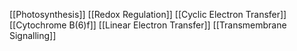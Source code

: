 [[Photosynthesis]]
[[Redox Regulation]]
[[Cyclic Electron Transfer]]
[[Cytochrome B(6)f]]
[[Linear Electron Transfer]]
[[Transmembrane Signalling]]
